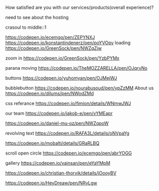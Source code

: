 How satisfied are you with our services/products(overall experience)?

need to see about the hosting

crasoul to middle::1

https://codepen.io/ecemgo/pen/ZEPYNXJ
https://codepen.io/konstantindenerz/pen/poYVOpv
loading
https://codepen.io/GreenSock/pen/NWZqZjw

zoom in
https://codepen.io/GreenSock/pen/YzbPYMx

parana moving
https://codepen.io/TheMOZZARELLA/pen/OJqrvNo

buttons
https://codepen.io/yuhomyan/pen/OJMejWJ

bubblebutton
https://codepen.io/nourabusoud/pen/ypZzMM
About us
https://codepen.io/dilums/pen/NWodZMd

css referance
https://codepen.io/fimion/details/WNmwJWJ

our team
https://codepen.io/jakob-e/pen/vYMEapr

https://codepen.io/daniel-mu-oz/pen/NWZqpoW

revolving text
https://codepen.io/RAFA3L/details/oNVpaYg

https://codepen.io/mobalti/details/GRaRLBQ

scroll open circle
https://codepen.io/ecemgo/pen/abrYOGG

gallery
https://codepen.io/vainsan/pen/eYaYMpM

https://codepen.io/christian-thorvik/details/jOooyBV

https://codepen.io/HeyDreaw/pen/NRyLgw

